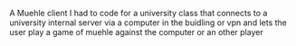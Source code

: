A Muehle client I had to code for a university class that connects to a university internal server via a computer in the buidling or vpn and lets the user play a game of muehle against the computer or an other player
